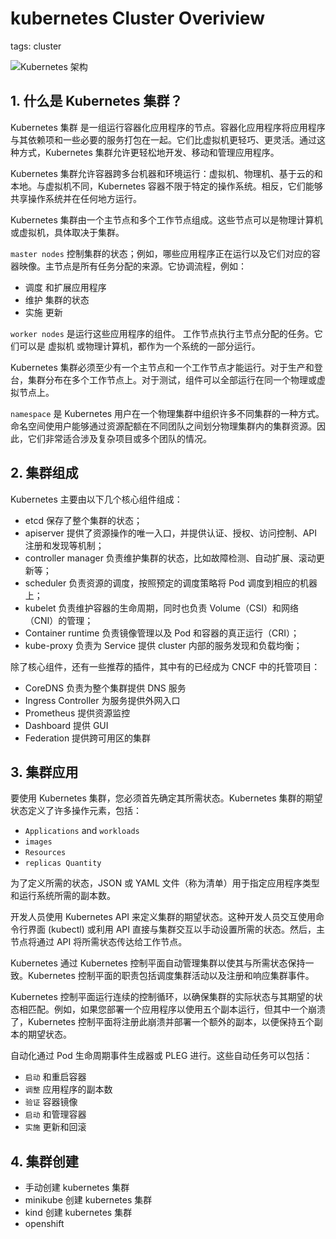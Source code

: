 #  kubernetes Cluster Overiview
tags: cluster



![Kubernetes 架构](https://img-blog.csdnimg.cn/a57e4e4f12f04eb6ad2f6c56dc083103.png)


##  1. 什么是 Kubernetes 集群？
Kubernetes 集群 是一组运行容器化应用程序的节点。容器化应用程序将应用程序与其依赖项和一些必要的服务打包在一起。它们比虚拟机更轻巧、更灵活。通过这种方式，Kubernetes 集群允许更轻松地开发、移动和管理应用程序。 

Kubernetes 集群允许容器跨多台机器和环境运行：虚拟机、物理机、基于云的和本地。与虚拟机不同，Kubernetes 容器不限于特定的操作系统。相反，它们能够共享操作系统并在任何地方运行。

Kubernetes 集群由一个主节点和多个工作节点组成。这些节点可以是物理计算机或虚拟机，具体取决于集群。

`master nodes` 控制集群的状态；例如，哪些应用程序正在运行以及它们对应的容器映像。主节点是所有任务分配的来源。它协调流程，例如：

 - 调度 和扩展应用程序
 - 维护 集群的状态
 - 实施 更新

`worker nodes` 是运行这些应用程序的组件。 工作节点执行主节点分配的任务。它们可以是 虚拟机 或物理计算机，都作为一个系统的一部分运行。

Kubernetes 集群必须至少有一个主节点和一个工作节点才能运行。对于生产和登台，集群分布在多个工作节点上。对于测试，组件可以全部运行在同一个物理或虚拟节点上。

`namespace`  是 Kubernetes 用户在一个物理集群中组织许多不同集群的一种方式。 命名空间使用户能够通过资源配额在不同团队之间划分物理集群内的集群资源。因此，它们非常适合涉及复杂项目或多个团队的情况。 

##  2. 集群组成

Kubernetes 主要由以下几个核心组件组成：

 - etcd 保存了整个集群的状态；
 - apiserver 提供了资源操作的唯一入口，并提供认证、授权、访问控制、API 注册和发现等机制；
 - controller manager 负责维护集群的状态，比如故障检测、自动扩展、滚动更新等；
 - scheduler 负责资源的调度，按照预定的调度策略将 Pod 调度到相应的机器上；
 - kubelet 负责维护容器的生命周期，同时也负责 Volume（CSI）和网络（CNI）的管理；
 - Container runtime 负责镜像管理以及 Pod 和容器的真正运行（CRI）；
 - kube-proxy 负责为 Service 提供 cluster 内部的服务发现和负载均衡；

除了核心组件，还有一些推荐的插件，其中有的已经成为 CNCF 中的托管项目：

 - CoreDNS 负责为整个集群提供 DNS 服务
 - Ingress Controller 为服务提供外网入口
 - Prometheus 提供资源监控
 - Dashboard 提供 GUI
 - Federation 提供跨可用区的集群

##  3. 集群应用
要使用 Kubernetes 集群，您必须首先确定其所需状态。Kubernetes 集群的期望状态定义了许多操作元素，包括：

 - `Applications` and `workloads`
 - `images`
 - `Resources`
 - `replicas Quantity`

为了定义所需的状态，JSON 或 YAML 文件（称为清单）用于指定应用程序类型和运行系统所需的副本数。

开发人员使用 Kubernetes API 来定义集群的期望状态。这种开发人员交互使用命令行界面 (kubectl) 或利用 API 直接与集群交互以手动设置所需的状态。然后，主节点将通过 API 将所需状态传达给工作节点。

Kubernetes 通过 Kubernetes 控制平面自动管理集群以使其与所需状态保持一致。Kubernetes 控制平面的职责包括调度集群活动以及注册和响应集群事件。

Kubernetes 控制平面运行连续的控制循环，以确保集群的实际状态与其期望的状态相匹配。例如，如果您部署一个应用程序以使用五个副本运行，但其中一个崩溃了，Kubernetes 控制平面将注册此崩溃并部署一个额外的副本，以便保持五个副本的期望状态。

自动化通过 Pod 生命周期事件生成器或 PLEG 进行。这些自动任务可以包括：

 - `启动` 和重启容器
 - `调整` 应用程序的副本数
 - `验证` 容器镜像
 - `启动` 和管理容器
 - `实施` 更新和回滚

##  4. 集群创建

 - 手动创建 kubernetes 集群
 - minikube 创建 kubernetes 集群
 - kind  创建 kubernetes 集群
 - openshift



